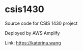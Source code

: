 # csis1430
Source code for CSIS 1430 project


Deployed by AWS Amplify


Link: https://katerina.wang
